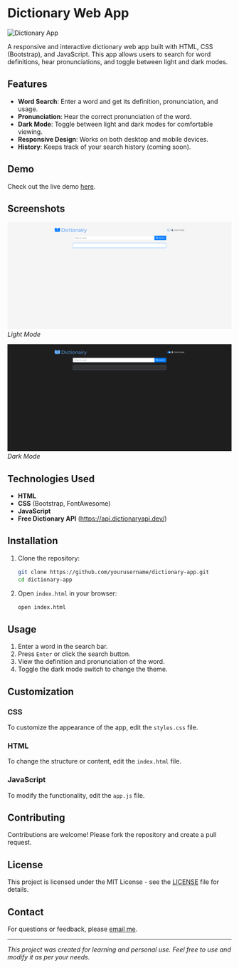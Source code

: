 # Dictionary Web App

![Dictionary App](https://img.shields.io/badge/Dictionary-App-blue.svg)

A responsive and interactive dictionary web app built with HTML, CSS (Bootstrap), and JavaScript. This app allows users to search for word definitions, hear pronunciations, and toggle between light and dark modes.

## Features

- **Word Search**: Enter a word and get its definition, pronunciation, and usage.
- **Pronunciation**: Hear the correct pronunciation of the word.
- **Dark Mode**: Toggle between light and dark modes for comfortable viewing.
- **Responsive Design**: Works on both desktop and mobile devices.
- **History**: Keeps track of your search history (coming soon).

## Demo

Check out the live demo [here](https://your-demo-link.com).

## Screenshots

![Light Mode](screenshots/light_mode.png)
*Light Mode*

![Dark Mode](screenshots/dark_mode.png)
*Dark Mode*

## Technologies Used

- **HTML**
- **CSS** (Bootstrap, FontAwesome)
- **JavaScript**
- **Free Dictionary API** (https://api.dictionaryapi.dev/)

## Installation

1. Clone the repository:
    ```sh
    git clone https://github.com/yourusername/dictionary-app.git
    cd dictionary-app
    ```

2. Open `index.html` in your browser:
    ```sh
    open index.html
    ```

## Usage

1. Enter a word in the search bar.
2. Press `Enter` or click the search button.
3. View the definition and pronunciation of the word.
4. Toggle the dark mode switch to change the theme.

## Customization

### CSS

To customize the appearance of the app, edit the `styles.css` file.

### HTML

To change the structure or content, edit the `index.html` file.

### JavaScript

To modify the functionality, edit the `app.js` file.

## Contributing

Contributions are welcome! Please fork the repository and create a pull request.

## License

This project is licensed under the MIT License - see the [LICENSE](LICENSE) file for details.

## Contact

For questions or feedback, please [email me](mailto:your.lucianclaudiu73@gmail.com).

---

*This project was created for learning and personal use. Feel free to use and modify it as per your needs.*
